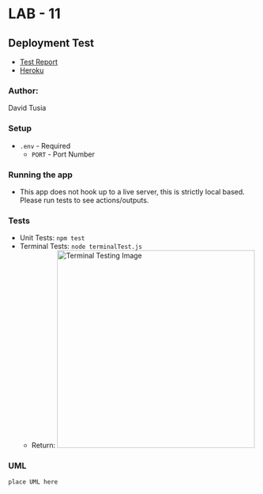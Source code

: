 # LAB - 11

## Deployment Test

- [Test Report](https://github.com/dftjr/caps/actions)
- [Heroku](https://dftjr-bearer-auth.herokuapp.com/)

### Author: 

David Tusia

### Setup

- <code>.env</code> - Required
  - <code>PORT</code> - Port Number

### Running the app

- This app does not hook up to a live server, this is strictly local based. Please run tests to see actions/outputs.

### Tests

- Unit Tests: <code>npm test</code>
- Terminal Tests: <code>node terminalTest.js </code>
  - Return:
         <img src="images/image here" alt="Terminal Testing Image" width="400"/> 

### UML

<code>place UML here</code>
